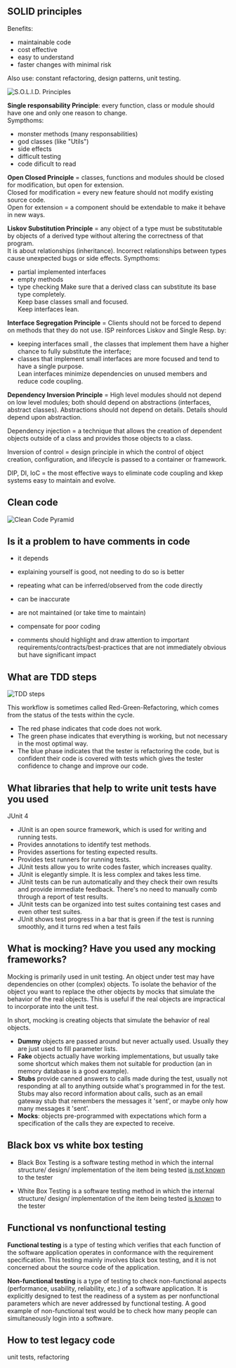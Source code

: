 ## SOLID principles

Benefits:
- maintainable code
- cost effective
- easy to understand
- faster changes with minimal risk

Also use: constant refactoring, design patterns, unit testing.

![S.O.L.I.D. Principles](images/solid.png)

**Single responsability Principle**: every function, class or module should have one and only one reason to change.  
Sympthoms:
- monster methods (many responsabilities)
- god classes (like "Utils")
- side effects
- difficult testing
- code dificult to read

**Open Closed Principle** = classes, functions and modules should be closed for modification, but open for extension.  
Closed for modification = every new feature should not modify existing source code.  
Open for extension = a component should be extendable to make it behave in new ways.  

**Liskov Substitution Principle** = any object of a type must be substitutable by objects of a derived type without altering the correctness of that program.  
It is about relationships (inheritance). Incorrect relationships between types cause unexpected bugs or side effects. 
Sympthoms:
- partial implemented interfaces
- empty methods
- type checking
Make sure that a derived class can substitute its base type completely.  
Keep base classes small and focused.  
Keep interfaces lean.  

**Interface Segregation Principle** = Clients should not be forced to depend on methods that they do not use. ISP reinforces Liskov and Single Resp. by:
- keeping interfaces small , the classes that implement them have a higher chance to fully substitute the interface;
- classes that implement small interfaces are more focused and tend to have a single purpose.  
Lean interfaces minimize dependencies on unused members and reduce code coupling.

**Dependency Inversion Principle** = High level modules should not depend on low level modules; both should depend on abstractions (interfaces, abstract classes). Abstractions should not depend on details. Details should depend upon abstraction.

Dependency injection = a technique that allows the creation of dependent objects outside of a class and provides those objects to a class.

Inversion of control = design principle in which the control of object creation, configuration, and lifecycle is passed to a container or framework.
 
DIP, DI, IoC = the most effective ways to eliminate code coupling and kkep systems easy to maintain and evolve.
 
## Clean code

![Clean Code Pyramid](images/clean_code.png)
 

## Is it a problem to have comments in code

- it depends
- explaining yourself is good, not needing to do so is better
  
  
- repeating what can be inferred/observed from the code directly
- can be inaccurate
- are not maintained (or take time to maintain)
- compensate for poor coding
- comments should highlight and draw attention to important requirements/contracts/best-practices that are not immediately obvious but have significant impact

## What are TDD steps

![TDD steps](images/tdd-red-green-refactoring-v3.png)

This workflow is sometimes called Red-Green-Refactoring, which comes from the status of the tests within the cycle.

- The red phase indicates that code does not work.
- The green phase indicates that everything is working, but not necessary in the most optimal way.
- The blue phase indicates that the tester is refactoring the code, but is confident their code is covered with tests which gives the tester confidence to change and improve our code.

## What libraries that help to write unit tests have you used

JUnit 4

- JUnit is an open source framework, which is used for writing and running tests.
- Provides annotations to identify test methods.
- Provides assertions for testing expected results.
- Provides test runners for running tests.
- JUnit tests allow you to write codes faster, which increases quality.
- JUnit is elegantly simple. It is less complex and takes less time.
- JUnit tests can be run automatically and they check their own results and provide immediate feedback. There's no need to manually comb through a report of test results.
- JUnit tests can be organized into test suites containing test cases and even other test suites.
- JUnit shows test progress in a bar that is green if the test is running smoothly, and it turns red when a test fails

## What is mocking? Have you used any mocking frameworks?

Mocking is primarily used in unit testing. An object under test may have dependencies on other (complex) objects. To isolate the behavior of the object you want to replace the other objects by mocks that simulate the behavior of the real objects. This is useful if the real objects are impractical to incorporate into the unit test.

In short, mocking is creating objects that simulate the behavior of real objects.

- **Dummy** objects are passed around but never actually used. Usually they are just used to fill parameter lists.
- **Fake** objects actually have working implementations, but usually take some shortcut which makes them not suitable for production (an in memory database is a good example).
- **Stubs** provide canned answers to calls made during the test, usually not responding at all to anything outside what's programmed in for the test. Stubs may also record information about calls, such as an email gateway stub that remembers the messages it 'sent', or maybe only how many messages it 'sent'.
- **Mocks**: objects pre-programmed with expectations which form a specification of the calls they are expected to receive.

## Black box vs white box testing

- Black Box Testing is a software testing method in which the internal structure/ design/ implementation of the item being tested <u>is not known</u> to the tester 
 
- White Box Testing is a software testing method in which the internal structure/ design/ implementation of the item being tested <u>is known</u> to the tester

## Functional vs nonfunctional testing

**Functional testing** is a type of testing which verifies that each function of the software application operates in conformance with the requirement specification. This testing mainly involves black box testing, and it is not concerned about the source code of the application.

**Non-functional testing** is a type of testing to check non-functional aspects (performance, usability, reliability, etc.) of a software application. It is explicitly designed to test the readiness of a system as per nonfunctional parameters which are never addressed by functional testing. A good example of non-functional test would be to check how many people can simultaneously login into a software.

## How to test legacy code

unit tests, refactoring
